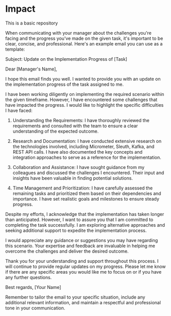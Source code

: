 # Impact
This is a basic repository


When communicating with your manager about the challenges you're facing and the progress you've made on the given task, it's important to be clear, concise, and professional. Here's an example email you can use as a template:

Subject: Update on the Implementation Progress of [Task]

Dear [Manager's Name],

I hope this email finds you well. I wanted to provide you with an update on the implementation progress of the task assigned to me. 

I have been working diligently on implementing the required scenario within the given timeframe. However, I have encountered some challenges that have impacted the progress. I would like to highlight the specific difficulties I have faced:

1. Understanding the Requirements: I have thoroughly reviewed the requirements and consulted with the team to ensure a clear understanding of the expected outcome.

2. Research and Documentation: I have conducted extensive research on the technologies involved, including Micrometer, Sleuth, Kafka, and REST API calls. I have also documented the key concepts and integration approaches to serve as a reference for the implementation.

3. Collaboration and Assistance: I have sought guidance from my colleagues and discussed the challenges I encountered. Their input and insights have been valuable in finding potential solutions.

4. Time Management and Prioritization: I have carefully assessed the remaining tasks and prioritized them based on their dependencies and importance. I have set realistic goals and milestones to ensure steady progress.

Despite my efforts, I acknowledge that the implementation has taken longer than anticipated. However, I want to assure you that I am committed to completing the task successfully. I am exploring alternative approaches and seeking additional support to expedite the implementation process.

I would appreciate any guidance or suggestions you may have regarding this scenario. Your expertise and feedback are invaluable in helping me overcome the challenges and deliver the desired outcome.

Thank you for your understanding and support throughout this process. I will continue to provide regular updates on my progress. Please let me know if there are any specific areas you would like me to focus on or if you have any further questions.

Best regards,
[Your Name]

Remember to tailor the email to your specific situation, include any additional relevant information, and maintain a respectful and professional tone in your communication.
